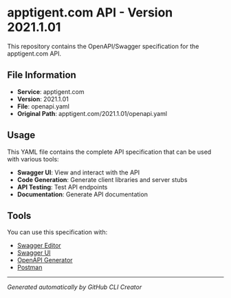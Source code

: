 # apptigent.com API - Version 2021.1.01

This repository contains the OpenAPI/Swagger specification for the apptigent.com API.

## File Information

- **Service**: apptigent.com
- **Version**: 2021.1.01
- **File**: openapi.yaml
- **Original Path**: apptigent.com/2021.1.01/openapi.yaml

## Usage

This YAML file contains the complete API specification that can be used with various tools:

- **Swagger UI**: View and interact with the API
- **Code Generation**: Generate client libraries and server stubs
- **API Testing**: Test API endpoints
- **Documentation**: Generate API documentation

## Tools

You can use this specification with:

- [Swagger Editor](https://editor.swagger.io/)
- [Swagger UI](https://swagger.io/tools/swagger-ui/)
- [OpenAPI Generator](https://openapi-generator.tech/)
- [Postman](https://www.postman.com/)

---

*Generated automatically by GitHub CLI Creator*
